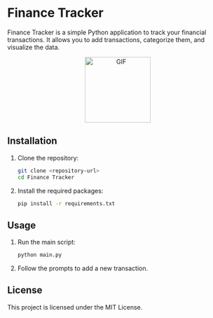 # Finance Tracker

Finance Tracker is a simple Python application to track your financial transactions. It allows you to add transactions, categorize them, and visualize the data.

<p align="center">
  <img alt="GIF" width="150" src="https://gifdb.com/images/high/show-me-the-money-rihanna-5fmo8g4tmxm3mc9u.webp">
</p>

## Installation

1. Clone the repository:
    ```sh
    git clone <repository-url>
    cd Finance Tracker
    ```

2. Install the required packages:
    ```sh
    pip install -r requirements.txt
    ```

## Usage

1. Run the main script:
    ```sh
    python main.py
    ```

2. Follow the prompts to add a new transaction.

## License

This project is licensed under the MIT License.